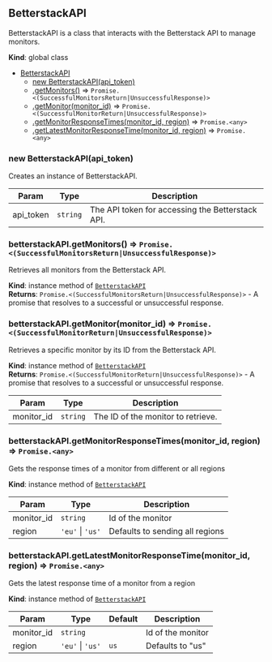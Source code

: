 <a name="BetterstackAPI"></a>

## BetterstackAPI
BetterstackAPI is a class that interacts with the Betterstack API to manage monitors.

**Kind**: global class  

* [BetterstackAPI](#BetterstackAPI)
    * [new BetterstackAPI(api_token)](#new_BetterstackAPI_new)
    * [.getMonitors()](#BetterstackAPI+getMonitors) ⇒ <code>Promise.&lt;(SuccessfulMonitorsReturn\|UnsuccessfulResponse)&gt;</code>
    * [.getMonitor(monitor_id)](#BetterstackAPI+getMonitor) ⇒ <code>Promise.&lt;(SuccessfulMonitorReturn\|UnsuccessfulResponse)&gt;</code>
    * [.getMonitorResponseTimes(monitor_id, region)](#BetterstackAPI+getMonitorResponseTimes) ⇒ <code>Promise.&lt;any&gt;</code>
    * [.getLatestMonitorResponseTime(monitor_id, region)](#BetterstackAPI+getLatestMonitorResponseTime) ⇒ <code>Promise.&lt;any&gt;</code>

<a name="new_BetterstackAPI_new"></a>

### new BetterstackAPI(api_token)
Creates an instance of BetterstackAPI.


| Param | Type | Description |
| --- | --- | --- |
| api_token | <code>string</code> | The API token for accessing the Betterstack API. |

<a name="BetterstackAPI+getMonitors"></a>

### betterstackAPI.getMonitors() ⇒ <code>Promise.&lt;(SuccessfulMonitorsReturn\|UnsuccessfulResponse)&gt;</code>
Retrieves all monitors from the Betterstack API.

**Kind**: instance method of [<code>BetterstackAPI</code>](#BetterstackAPI)  
**Returns**: <code>Promise.&lt;(SuccessfulMonitorsReturn\|UnsuccessfulResponse)&gt;</code> - A promise that resolves to a successful or unsuccessful response.  
<a name="BetterstackAPI+getMonitor"></a>

### betterstackAPI.getMonitor(monitor_id) ⇒ <code>Promise.&lt;(SuccessfulMonitorReturn\|UnsuccessfulResponse)&gt;</code>
Retrieves a specific monitor by its ID from the Betterstack API.

**Kind**: instance method of [<code>BetterstackAPI</code>](#BetterstackAPI)  
**Returns**: <code>Promise.&lt;(SuccessfulMonitorReturn\|UnsuccessfulResponse)&gt;</code> - A promise that resolves to a successful or unsuccessful response.  

| Param | Type | Description |
| --- | --- | --- |
| monitor_id | <code>string</code> | The ID of the monitor to retrieve. |

<a name="BetterstackAPI+getMonitorResponseTimes"></a>

### betterstackAPI.getMonitorResponseTimes(monitor_id, region) ⇒ <code>Promise.&lt;any&gt;</code>
Gets the response times of a monitor from different or all regions

**Kind**: instance method of [<code>BetterstackAPI</code>](#BetterstackAPI)  

| Param | Type | Description |
| --- | --- | --- |
| monitor_id | <code>string</code> | Id of the monitor |
| region | <code>&#x27;eu&#x27;</code> \| <code>&#x27;us&#x27;</code> | Defaults to sending all regions |

<a name="BetterstackAPI+getLatestMonitorResponseTime"></a>

### betterstackAPI.getLatestMonitorResponseTime(monitor_id, region) ⇒ <code>Promise.&lt;any&gt;</code>
Gets the latest response time of a monitor from a region

**Kind**: instance method of [<code>BetterstackAPI</code>](#BetterstackAPI)  

| Param | Type | Default | Description |
| --- | --- | --- | --- |
| monitor_id | <code>string</code> |  | Id of the monitor |
| region | <code>&#x27;eu&#x27;</code> \| <code>&#x27;us&#x27;</code> | <code>us</code> | Defaults to "us" |

